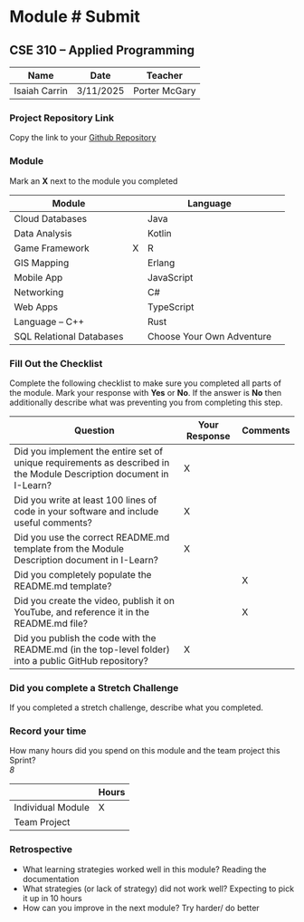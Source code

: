 # Module #<!-- Insert Module Number --> Submit
## CSE 310 – Applied Programming

|Name|Date|Teacher|
|-|-|-|
| Isaiah Carrin | 3/11/2025 | Porter McGary |

### Project Repository Link
Copy the link to your [Github Repository](https://github.com/iCarrin/Stratigo)

### Module
Mark an **X** next to the module you completed

|Module                   | |Language                  | |
|-------------------------|-|--------------------------|-|
|Cloud Databases          | | Java                     | |
|Data Analysis            | | Kotlin                   | |
|Game Framework           | X | R                        | |
|GIS Mapping              | | Erlang                   | |
|Mobile App               | | JavaScript               | |
|Networking               | | C#                       | |
|Web Apps                 | | TypeScript               | |
|Language – C++           | | Rust                     | |
|SQL Relational Databases | |Choose Your Own Adventure | |

### Fill Out the Checklist
Complete the following checklist to make sure you completed all parts of the module.  Mark your response with **Yes** or **No**.  If the answer is **No** then additionally describe what was preventing you from completing this step.

|Question                                                                                         |Your Response|Comments|
|--------------------------------------------------------------------------------------------------------------------|-|-|
|Did you implement the entire set of unique requirements as described in the Module Description document in I-Learn? | X | |
|Did you write at least 100 lines of code in your software and include useful comments?                              | X | |
|Did you use the correct README.md template from the Module Description document in I-Learn?                         | X | |
|Did you completely populate the README.md template?                                                                 | | X | waiting on the Youtube video
|Did you create the video, publish it on YouTube, and reference it in the README.md file?                            | | X |
|Did you publish the code with the README.md (in the top-level folder) into a public GitHub repository?              | X | |
 

### Did you complete a Stretch Challenge 
If you completed a stretch challenge, describe what you completed.


### Record your time
How many hours did you spend on this module and the team project this Sprint?  
*8*

|              |Hours|
|------------------|-|
|Individual Module | X |
|Team Project      | |

### Retrospective
- What learning strategies worked well in this module?
  Reading the documentation
- What strategies (or lack of strategy) did not work well?
  Expecting to pick it up in 10 hours
- How can you improve in the next module?
  Try harder/ do better

